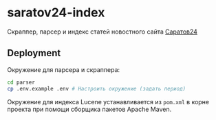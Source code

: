 # saratov24-index
Скраппер, парсер и индекс статей новостного сайта [Саратов24](https://saratov24.tv)

## Deployment
Окружение для парсера и скраппера:
```bash
cd parser
cp .env.example .env # Настроить окружение (задать период)

```
Окружение для индекса Lucene устанавливается из `pom.xml` в корне проекта при помощи сборщика пакетов Apache Maven.